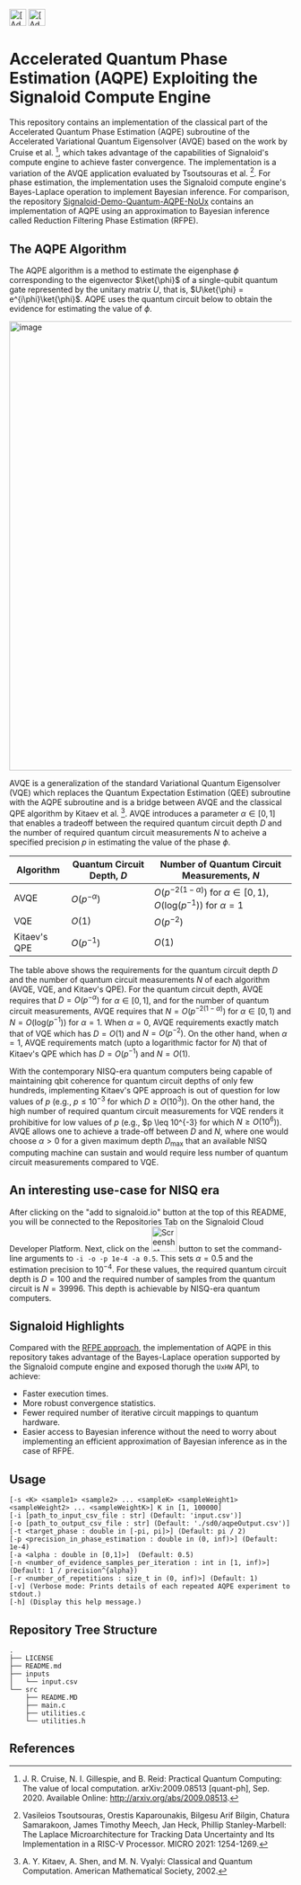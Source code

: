 [<img src="https://assets.signaloid.io/add-to-signaloid-cloud-logo-dark-v6.png#gh-dark-mode-only" alt="[Add to signaloid.io]" height="30">](https://signaloid.io/repositories?connect=https://github.com/signaloid/Signaloid-Demo-Quantum-AQPE#gh-dark-mode-only)
[<img src="https://assets.signaloid.io/add-to-signaloid-cloud-logo-light-v6.png#gh-light-mode-only" alt="[Add to signaloid.io]" height="30">](https://signaloid.io/repositories?connect=https://github.com/signaloid/Signaloid-Demo-Quantum-AQPE#gh-light-mode-only)

# Accelerated Quantum Phase Estimation (AQPE) Exploiting the Signaloid Compute Engine
This repository contains an implementation of the classical part of the Accelerated Quantum Phase Estimation (AQPE) subroutine of the Accelerated Variational Quantum Eigensolver (AVQE) based on the work by Cruise et al. [^0], which takes advantage of the capabilities of Signaloid's compute engine to achieve faster convergence. The implementation is a variation of the AVQE application evaluated by Tsoutsouras et al. [^1]. For phase estimation, the implementation uses the Signaloid compute engine's Bayes-Laplace operation to implement Bayesian inference. For comparison, the repository [Signaloid-Demo-Quantum-AQPE-NoUx](https://github.com/signaloid/Signaloid-Demo-Quantum-AQPE-NoUx) contains an implementation of AQPE using an approximation to Bayesian inference called Reduction Filtering Phase Estimation (RFPE).

## The AQPE Algorithm
The AQPE algorithm is a method to estimate the eigenphase $\phi$ corresponding to the eigenvector $\ket{\phi}$ of a single-qubit quantum gate represented by the unitary matrix $U$, that is, $U\ket{\phi} = e^{i\phi}\ket{\phi}$. AQPE uses the quantum circuit below to obtain the evidence for estimating the value of $\phi$.

<img width="800" alt="image" src="https://user-images.githubusercontent.com/115564080/235872639-cb6866b2-cfcb-421f-b2cf-538110ca43fe.png">

AVQE is a generalization of the standard Variational Quantum Eigensolver (VQE) which replaces the Quantum Expectation Estimation (QEE) subroutine with the AQPE subroutine and is a bridge between AVQE and the classical QPE algorithm by Kitaev et al. [^2]. AVQE introduces a parameter $\alpha \in [0,1]$ that enables a tradeoff between the required quantum circuit depth $D$ and the number of required quantum circuit measurements $N$ to acheive a specified precision $p$ in estimating the value of the phase $\phi$.

| Algorithm | Quantum Circuit Depth, $D$ | Number of Quantum Circuit Measurements, $N$ |
| ------ | --- | --- |
| AVQE | $O(p^{-\alpha})$ | $O(p^{{-2(1 - \alpha)}})$ for $\alpha \in [0,1)$, $O(\mathrm{log}(p^{-1}))$ for $\alpha = 1$|
| VQE | $O(1)$ | $O(p^{-2})$ |
| Kitaev's QPE| $O(p^{-1})$ | $O(1)$ |

The table above shows the requirements for the quantum circuit depth $D$ and the number of quantum circuit measurements $N$ of each algorithm (AVQE, VQE, and Kitaev's QPE). For the quantum circuit depth, AVQE requires that $D = O(p^{-\alpha})$ for $\alpha \in [0,1]$, and for the number of quantum circuit measurements, AVQE requires that $N = O(p^{{-2(1 - \alpha)}})$ for $\alpha \in [0,1)$ and $N = O(\mathrm{log}(p^{-1}))$ for $\alpha = 1$. When $\alpha = 0$, AVQE requirements exactly match that of VQE which has $D = O(1)$ and $N = O(p^{-2})$. On the other hand, when $\alpha = 1$, AVQE requirements match (upto a logarithmic factor for $N$) that of Kitaev's QPE which has $D = O(p^{-1})$ and $N = O(1)$.

With the contemporary NISQ-era quantum computers being capable of maintaining qbit coherence for quantum circuit depths of only few hundreds, implementing Kitaev's QPE approach is out of question for low values of $p$ (e.g., $p \leq 10^{-3}$ for which $D \geq O(10^3)$). On the other hand, the high number of required quantum circuit measurements for VQE renders it prohibitive for low values of $p$ (e.g., $p \leq 10^{-3} for which $N \geq O(10^6)$). AVQE allows one to achieve a trade-off between $D$ and $N$, where one would choose $\alpha > 0$ for a given maximum depth $D_{\mathrm{max}}$ that an available NISQ computing machine can sustain and would require less number of quantum circuit measurements compared to VQE.

## An interesting use-case for NISQ era
After clicking on the "add to signaloid.io" button at the top of this README, you will be connected to the Repositories Tab on the Signaloid Cloud Developer Platform. Next, click on the <img width="45" alt="Screenshot 2023-06-29 at 22 55 31" src="https://github.com/signaloid/Signaloid-Demo-Quantum-AQPE-NoUx/assets/86417/6a076901-ae9b-4933-bf89-d3120baa29f8"> button to set the command-line arguments to `-i -o -p 1e-4 -a 0.5`. This sets $\alpha = 0.5$ and the estimation precision to $10^{-4}$. For these values, the required quantum circuit depth is $D = 100$ and the required number of samples from the quantum circuit is $N = 39996$. This depth is achievable by NISQ-era quantum computers.

## Signaloid Highlights
Compared with the [RFPE approach](https://github.com/signaloid/Signaloid-Demo-Quantum-AQPE-NoUx), the implementation of AQPE in this repository takes advantage of the Bayes-Laplace operation supported by the Signaloid compute engine and exposed thorugh the `UxHW` API, to achieve:
- Faster execution times.
- More robust convergence statistics.
- Fewer required number of iterative circuit mappings to quantum hardware.
- Easier access to Bayesian inference without the need to worry about implementing an efficient approximation of Bayesian inference as in the case of RFPE.

## Usage
```
[-s <K> <sample1> <sample2> ... <sampleK> <sampleWeight1> <sampleWeight2> ... <sampleWeightK>] K in [1, 100000]
[-i [path_to_input_csv_file : str] (Default: 'input.csv')]
[-o [path_to_output_csv_file : str] (Default: './sd0/aqpeOutput.csv')]
[-t <target_phase : double in [-pi, pi]>] (Default: pi / 2)
[-p <precision_in_phase_estimation : double in (0, inf)>] (Default: 1e-4)
[-a <alpha : double in [0,1]>]  (Default: 0.5)
[-n <number_of_evidence_samples_per_iteration : int in [1, inf)>] (Default: 1 / precision^{alpha})
[-r <number_of_repetitions : size_t in (0, inf)>] (Default: 1)
[-v] (Verbose mode: Prints details of each repeated AQPE experiment to stdout.)
[-h] (Display this help message.)
```

## Repository Tree Structure
```
.
├── LICENSE
├── README.md
├── inputs
│   └── input.csv
└── src
    ├── README.MD
    ├── main.c
    ├── utilities.c
    └── utilities.h
```

## References
[^0]: J. R. Cruise, N. I. Gillespie, and B. Reid: Practical Quantum Computing: The value of local computation. arXiv:2009.08513 [quant-ph], Sep. 2020. Available Online: http://arxiv.org/abs/2009.08513.

[^1]: Vasileios Tsoutsouras, Orestis Kaparounakis, Bilgesu Arif Bilgin, Chatura Samarakoon, James Timothy Meech, Jan Heck, Phillip Stanley-Marbell: The Laplace Microarchitecture for Tracking Data Uncertainty and Its Implementation in a RISC-V Processor. MICRO 2021: 1254-1269.

[^2]: A. Y. Kitaev, A. Shen, and M. N. Vyalyi: Classical and Quantum Computation. American Mathematical Society, 2002.
